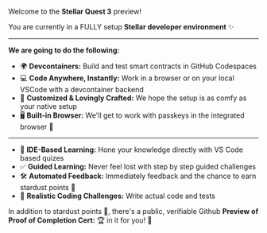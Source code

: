 Welcome to the **Stellar Quest 3** preview!

You are currently in a FULLY setup **Stellar developer environment** ✨

----

**We are going to do the following:**

- 🌍  **Devcontainers:** Build and test smart contracts in GitHub Codespaces
- 💻  **Code Anywhere, Instantly:** Work in a browser or on your local VSCode with a devcontainer backend
- 🎨  **Customized & Lovingly Crafted:** We hope the setup is as comfy as your native setup
- 🖥️  **Built-in Browser:** We'll get to work with passkeys in the integrated browser 🔑

----

- 📘 **IDE-Based Learning:** Hone your knowledge directly with VS Code based quizes
- ✅ **Guided Learning:** Never feel lost with step by step guided challenges
- 🛠️ **Automated Feedback:** Immediately feedback and the chance to earn stardust points 💫
- 🧪 **Realistic Coding Challenges:** Write actual code and tests

In addition to stardust points 🌟, there's a public, verifiable Github **Preview of Proof of Completion Cert:** 🏆 in it
for you! 🥰

